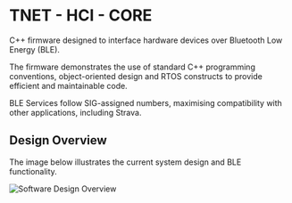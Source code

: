 # TNET - HCI - CORE

C++ firmware designed to interface hardware devices over Bluetooth Low Energy (BLE).

The firmware demonstrates the use of standard C++ programming conventions, object-oriented design and RTOS constructs to provide efficient and maintainable code.

BLE Services follow SIG-assigned numbers, maximising compatibility with other applications, including Strava.

## Design Overview

The image below illustrates the current system design and BLE functionality.

![Software Design Overview](https://user-images.githubusercontent.com/41393868/216054765-8f7daae2-994f-4c5d-9077-1955b8a09a4e.png)
